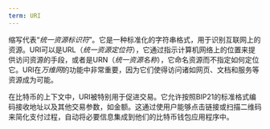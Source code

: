 ```yaml
---
term: URI
---
```


缩写代表“*统一资源标识符*”。它是一种标准化的字符串格式，用于识别互联网上的资源。URI可以是URL（*统一资源定位符*），它通过指示计算机网络上的位置来提供访问资源的手段，或者是URN（*统一资源名称*），它命名资源而不指定如何定位它。URI在*万维网*的功能中非常重要，因为它们使得访问诸如网页、文档和服务等资源成为可能。

在比特币的上下文中，URI被特别用于促进交易。它允许按照BIP21的标准格式编码接收地址以及其他交易参数，如金额。这通过使用户能够点击链接或扫描二维码来简化支付过程，自动将必要信息集成到他们的比特币钱包应用程序中。